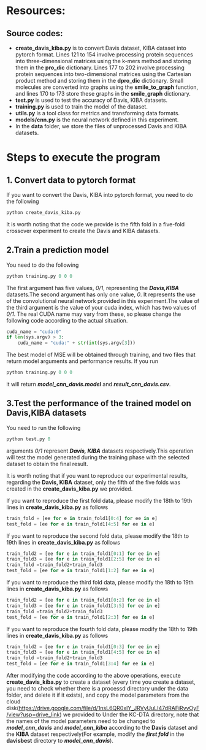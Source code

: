 # Resources:
## Source codes:
- **create_davis_kiba.py** is to convert Davis dataset, KIBA dataset into pytorch format. Lines 121 to 154 involve processing protein sequences into three-dimensional matrices using the k-mers method and storing them in the **pro_dic** dictionary. Lines 177 to 202 involve processing protein sequences into two-dimensional matrices using the Cartesian product method and storing them in the **dpro_dic** dictionary. Small molecules are converted into graphs using the **smile_to_graph** function, and lines 170 to 173 store these graphs in the **smile_graph** dictionary.
- **test.py** is used to test the accuracy of Davis, KIBA datasets.
- **training.py** is used to train the model of the dataset.
- **utils.py** is a tool class for metrics and transforming data formats.
- **models/cnn.py** is the neural network defined in this experiment.
- In the **data** folder, we store the files of unprocessed Davis and KIBA datasets.
# Steps to execute the program
## 1. Convert data to pytorch format
If you want to convert the Davis, KIBA into pytorch format, you need to do the following
``` python
python create_davis_kiba.py
```
It is worth noting that the code we provide is the fifth fold in a five-fold crossover experiment to create the Davis and KIBA datasets.
## 2.Train a prediction model
You need to do the following
``` python
python training.py 0 0 0
```
The first argument has five values, *0/1*, representing the ***Davis,KIBA*** datasets.The second argument has only one value, 
*0*. It represents the use of the convolutional neural network provided in this experiment.The value of the third argument is the value of your cuda index, which has two values of *0/1*. The real CUDA name may vary from these, so please change the following code according to the actual situation.
``` python
cuda_name = "cuda:0"
if len(sys.argv) > 3:
    cuda_name = "cuda:" + str(int(sys.argv[3]))
```
The best model of MSE will be obtained through training, and two files that return model arguments and performance results. If you run 
``` python
python training.py 0 0 0
````
it will return ***model_cnn_davis.model*** and ***result_cnn_davis.csv***.
## 3.Test the performance of the trained model on Davis,KIBA datasets
You need to run the following 
``` python
python test.py 0
```
arguments *0/1* represent ***Davis, KIBA*** datasets respectively.This operation will test the model generated during the training phase with the selected dataset to obtain the final result.

It is worth noting that if you want to reproduce our experimental results, regarding the **Davis, KIBA** dataset, only the fifth of the five folds was created in the **create_davis_kiba.py** we provided.

If you want to reproduce the first fold data, please modify the 18th to 19th lines in **create_davis_kiba.py** as follows
``` python
train_fold = [ee for e in train_fold1[0:4] for ee in e]
test_fold = [ee for e in train_fold1[4:5] for ee in e]
```
If you want to reproduce the second fold data, please modify the 18th to 19th lines in **create_davis_kiba.py** as follows
``` python
train_fold2 = [ee for e in train_fold1[0:1] for ee in e]
train_fold3 = [ee for e in train_fold1[2:5] for ee in e]
train_fold =train_fold2+train_fold3
test_fold = [ee for e in train_fold1[1:2] for ee in e]
```

If you want to reproduce the third fold data, please modify the 18th to 19th lines in **create_davis_kiba.py** as follows
``` python
train_fold2 = [ee for e in train_fold1[0:2] for ee in e]
train_fold3 = [ee for e in train_fold1[3:5] for ee in e]
train_fold =train_fold2+train_fold3
test_fold = [ee for e in train_fold1[2:3] for ee in e]
```
If you want to reproduce the fourth fold data, please modify the 18th to 19th lines in **create_davis_kiba.py** as follows
``` python
train_fold2 = [ee for e in train_fold1[0:3] for ee in e]
train_fold3 = [ee for e in train_fold1[4:5] for ee in e]
train_fold =train_fold2+train_fold3
test_fold = [ee for e in train_fold1[3:4] for ee in e]
```
After modifying the code according to the above operations, execute **create_davis_kiba.py** to create a dataset (every time you create a dataset, you need to check whether there is a processd directory under the data folder, and delete it if it exists), and copy the model parameters from the cloud disk(https://drive.google.com/file/d/1nsL6QR0xlY_JRVyUuLI47dRAFjRvvOyF/view?usp=drive_link) we provided to Under the KC-DTA directory, note that the names of the model parameters need to be changed to ***model_cnn_davis*** and ***model_cnn_kiba*** according to the **Davis** dataset and the **KIBA** dataset respectively(For example, modify the ***first fold*** in the **davisbest** directory to ***model_cnn_davis***).

